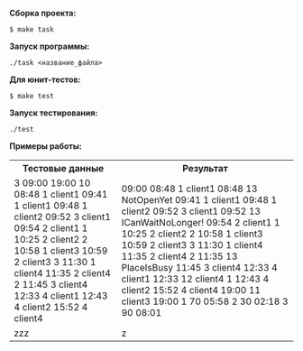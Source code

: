 **Сборка проекта:**  
```
$ make task
```
**Запуск программы:**
```
./task <название_файла>
```
**Для юнит-тестов:**  
```
$ make test
```
**Запуск тестирования:**
```
./test
```
**Примеры работы:**  
<table>
 <tr>
    <th>Тестовые данные</th>
    <th>Результат</th>
 </tr>
 <tr>
    <td>
3  
09:00 19:00  
10  
08:48 1 client1  
09:41 1 client1  
09:48 1 client2  
09:52 3 client1  
09:54 2 client1 1  
10:25 2 client2 2  
10:58 1 client3  
10:59 2 client3 3  
11:30 1 client4  
11:35 2 client4 2  
11:45 3 client4  
12:33 4 client1  
12:43 4 client2    
15:52 4 client4</td>  
    <td>
09:00
08:48 1 client1
08:48 13 NotOpenYet
09:41 1 client1
09:48 1 client2
09:52 3 client1
09:52 13 ICanWaitNoLonger!
09:54 2 client1 1
10:25 2 client2 2
10:58 1 client3
10:59 2 client3 3
11:30 1 client4
11:35 2 client4 2
11:35 13 PlaceIsBusy
11:45 3 client4
12:33 4 client1
12:33 12 client4 1
12:43 4 client2
15:52 4 client4
19:00 11 client3
19:00
1 70 05:58
2 30 02:18
3 90 08:01
    </td>
 </tr>
  <tr>
    <td>zzz</td>
    <td>z</td>
  </tr>
</table>   
